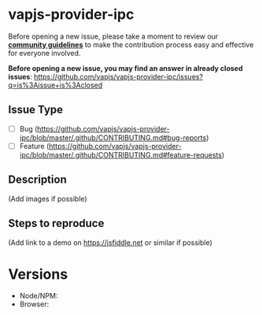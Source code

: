 # vapjs-provider-ipc

Before opening a new issue, please take a moment to review our [**community guidelines**](https://github.com/vapjs/vapjs-provider-ipc/blob/master/.github/CONTRIBUTING.md) to make the contribution process easy and effective for everyone involved.

**Before opening a new issue, you may find an answer in already closed issues**:
https://github.com/vapjs/vapjs-provider-ipc/issues?q=is%3Aissue+is%3Aclosed

## Issue Type

- [ ] Bug (https://github.com/vapjs/vapjs-provider-ipc/blob/master/.github/CONTRIBUTING.md#bug-reports)
- [ ] Feature (https://github.com/vapjs/vapjs-provider-ipc/blob/master/.github/CONTRIBUTING.md#feature-requests)

## Description

(Add images if possible)

## Steps to reproduce

(Add link to a demo on https://jsfiddle.net or similar if possible)

# Versions

- Node/NPM:
- Browser:
